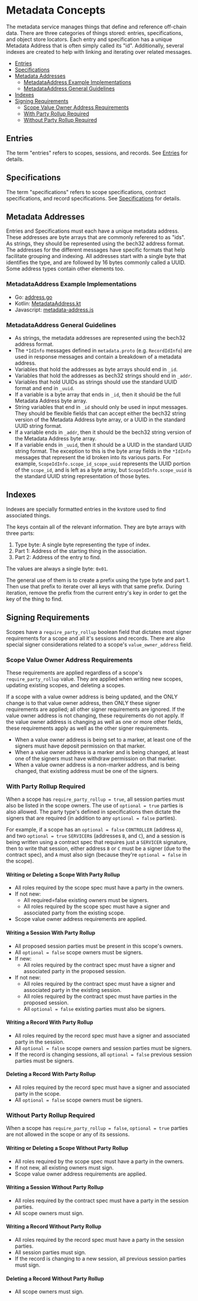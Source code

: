 # Metadata Concepts

The metadata service manages things that define and reference off-chain data.
There are three categories of things stored: entries, specifications, and object store locators.
Each entry and specification has a unique Metadata Address that is often simply called its "id".
Additionally, several indexes are created to help with linking and iterating over related messages.

<!-- TOC -->
  - [Entries](#entries)
  - [Specifications](#specifications)
  - [Metadata Addresses](#metadata-addresses)
    - [MetadataAddress Example Implementations](#metadataaddress-example-implementations)
    - [MetadataAddress General Guidelines](#metadataaddress-general-guidelines)
  - [Indexes](#indexes)
  - [Signing Requirements](#signing-requirements)
    - [Scope Value Owner Address Requirements](#scope-value-owner-address-requirements)
    - [With Party Rollup Required](#with-party-rollup-required)
    - [Without Party Rollup Required](#without-party-rollup-required)



## Entries

The term "entries" refers to scopes, sessions, and records.
See [Entries](02_state.md#entries) for details.

## Specifications

The term "specifications" refers to scope specifications, contract specifications, and record specifications.
See [Specifications](02_state.md#specifications) for details.

## Metadata Addresses

Entries and Specifications must each have a unique metadata address.
These addresses are byte arrays that are commonly referered to as "ids".
As strings, they should be represented using the bech32 address format.
The addresses for the different messages have specific formats that help facilitate grouping and indexing.
All addresses start with a single byte that identifies the type, and are followed by 16 bytes commonly called a UUID.
Some address types contain other elements too.

### MetadataAddress Example Implementations

* Go: [address.go](https://github.com/provenance-io/provenance/blob/main/x/metadata/spec/examples/go/metadata_address.go)
* Kotlin: [MetadataAddress.kt](https://github.com/provenance-io/provenance/blob/main/x/metadata/spec/examples/kotlin/src/main/kotlin/MetadataAddress.kt)
* Javascript: [metadata-address.js](https://github.com/provenance-io/provenance/blob/main/x/metadata/spec/examples/js/lib/metadata-address.js)

### MetadataAddress General Guidelines

* As strings, the metadata addresses are represented using the bech32 address format.
* The `*IdInfo` messages defined in `metadata.proto` (e.g. `RecordIdInfo`) are used in response messages and contain a breakdown of a metadata address.
* Variables that hold the addresses as byte arrays should end in `_id`.
* Variables that hold the addresses as bech32 strings should end in `_addr`.
* Variables that hold UUIDs as strings should use the standard UUID format and end in `_uuid`.
* If a variable is a byte array that ends in `_id`, then it should be the full Metadata Address byte array.
* String variables that end in `_id` should only be used in input messages.
  They should be flexible fields that can accept either the bech32 string version of the Metadata Address byte array, or a UUID in the standard UUID string format.
* If a variable ends in `_addr`, then it should be the bech32 string version of the Metadata Address byte array.
* If a variable ends in `_uuid`, then it should be a UUID in the standard UUID string format.
  The exception to this is the byte array fields in the `*IdInfo` messages that represent the id broken into its various parts.
  For example, `ScopeIdInfo.scope_id_scope_uuid` represents the UUID portion of the `scope_id`, and is left as a byte array,
  but `ScopeIdInfo.scope_uuid` is the standard UUID string representation of those bytes.

## Indexes

Indexes are specially formatted entries in the kvstore used to find associated things.

The keys contain all of the relevant information.
They are byte arrays with three parts:
1. Type byte: A single byte representing the type of index.
1. Part 1: Address of the starting thing in the association.
1. Part 2: Address of the entry to find.

The values are always a single byte: `0x01`.

The general use of them is to create a prefix using the type byte and part 1.
Then use that prefix to iterate over all keys with that same prefix.
During iteration, remove the prefix from the current entry's key in order to get the key of the thing to find.

## Signing Requirements

Scopes have a `require_party_rollup` boolean field that dictates most signer requirements for a scope and all it's sessions and records.
There are also special signer considerations related to a scope's `value_owner_address` field.

### Scope Value Owner Address Requirements

These requirements are applied regardless of a scope's `require_party_rollup` value.
They are applied when writing new scopes, updating existing scopes, and deleting a scopes.

If a scope with a value owner address is being updated, and the ONLY change is to that value owner address, then ONLY these signer requirements are applied; all other signer requirements are ignored.
If the value owner address is not changing, these requirements do not apply.
If the value owner address is changing as well as one or more other fields, these requirements apply as well as the other signer requirements.

* When a value owner address is being set to a marker, at least one of the signers must have deposit permission on that marker.
* When a value owner address is a marker and is being changed, at least one of the signers must have withdraw permission on that marker.
* When a value owner address is a non-marker address, and is being changed, that existing address must be one of the signers.

### With Party Rollup Required

When a scope has `require_party_rollup = true`, all session parties must also be listed in the scope owners.
The use of `optional = true` parties is also allowed.
The party type's defined in specifications then dictate the signers that are required (in addition to any `optional = false` parties).

For example, if a scope has an `optional = false` `CONTROLLER` (address `A`), and two `optional = true` `SERVICER`s (addresses `B`, and `C`), 
and a session is being written using a contract spec that requires just a `SERVICER` signature, then to write that session,
either address `B` or `C` must be a signer (due to the contract spec), and `A` must also sign (because they're `optional = false` in the scope).

#### Writing or Deleting a Scope With Party Rollup

* All roles required by the scope spec must have a party in the owners.
* If not new:
  * All required=false existing owners must be signers.
  * All roles required by the scope spec must have a signer and associated party from the existing scope.
* Scope value owner address requirements are applied.

#### Writing a Session With Party Rollup

* All proposed session parties must be present in this scope's owners.
* All `optional = false` scope owners must be signers.
* If new:
  * All roles required by the contract spec must have a signer and associated party in the proposed session.
* If not new:
  * All roles required by the contract spec must have a signer and associated party in the existing session.
  * All roles required by the contract spec must have parties in the proposed session.
  * All `optional = false` existing parties must also be signers.

#### Writing a Record With Party Rollup

* All roles required by the record spec must have a signer and associated party in the session.
* All `optional = false` scope owners and session parties must be signers.
* If the record is changing sessions, all `optional = false` previous session parties must be signers.

#### Deleting a Record With Party Rollup

* All roles required by the record spec must have a signer and associated party in the scope.
* All `optional = false` scope owners must be signers.

### Without Party Rollup Required

When a scope has `require_party_rollup = false`, `optional = true` parties are not allowed in the scope or any of its sessions.

#### Writing or Deleting a Scope Without Party Rollup

* All roles required by the scope spec must have a party in the owners.
* If not new, all existing owners must sign.
* Scope value owner address requirements are applied.

#### Writing a Session Without Party Rollup

* All roles required by the contract spec must have a party in the session parties.
* All scope owners must sign.

#### Writing a Record Without Party Rollup

* All roles required by the record spec must have a party in the session parties.
* All session parties must sign.
* If the record is changing to a new session, all previous session parties must sign.

#### Deleting a Record Without Party Rollup

* All scope owners must sign.
